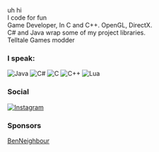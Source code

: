 uh hi<br/>
I code for fun<br/>
Game Developer, In C and C++. OpenGL, DirectX.<br/>
C# and Java wrap some of my project libraries.<br/>
Telltale Games modder<br/>


### I speak:

![Java](https://img.shields.io/badge/Java-ED8B00?style=for-the-badge&logo=java&logoColor=white)
![C#](https://img.shields.io/badge/C%23-239120?style=for-the-badge&logo=c-sharp&logoColor=white)
![C](https://img.shields.io/badge/C-00599C?style=for-the-badge&logo=c&logoColor=white)
![C++](https://img.shields.io/badge/C%2B%2B-00599C?style=for-the-badge&logo=c%2B%2B&logoColor=white)
![Lua](https://img.shields.io/badge/Lua-2C2D72?style=for-the-badge&logo=lua&logoColor=white)

### Social

[![Instagram](https://img.shields.io/badge/Instagram-E4405F?style=for-the-badge&logo=instagram&logoColor=white)](https://www.instagram.com/lucas.ss.05/)

### Sponsors

[BenNeighbour](https://www.github.com/BenNeighbour)
